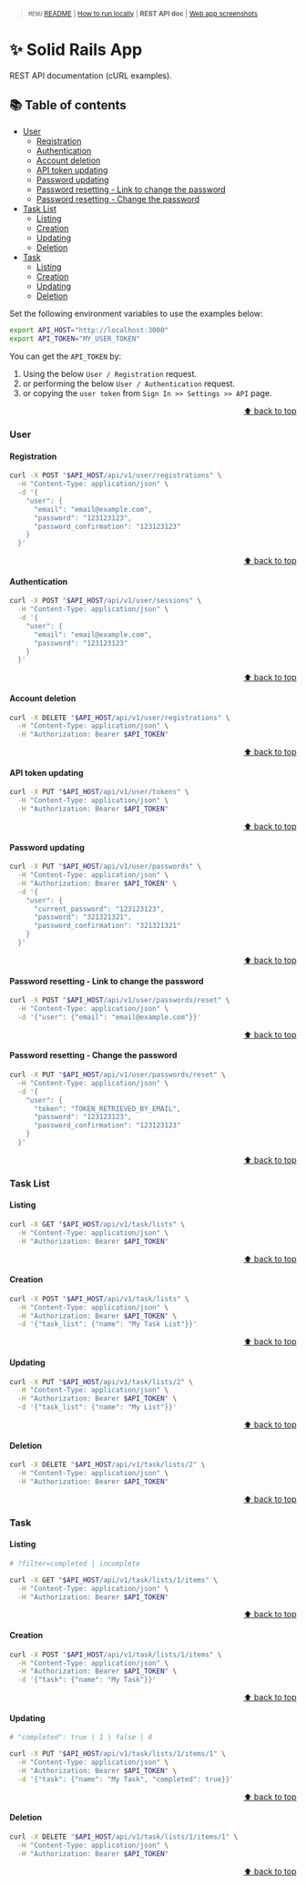 <small>

> `MENU` [README](../README.md) | [How to run locally](./00_INSTALLATION.md) | **REST API doc** | [Web app screenshots](./02_WEB_APP_SCREENSHOTS.md)

</small>

# ✨ Solid Rails App <!-- omit in toc -->

REST API documentation (cURL examples).

## 📚 Table of contents <!-- omit in toc -->

- [User](#user)
  - [Registration](#registration)
  - [Authentication](#authentication)
  - [Account deletion](#account-deletion)
  - [API token updating](#api-token-updating)
  - [Password updating](#password-updating)
  - [Password resetting - Link to change the password](#password-resetting---link-to-change-the-password)
  - [Password resetting - Change the password](#password-resetting---change-the-password)
- [Task List](#task-list)
  - [Listing](#listing)
  - [Creation](#creation)
  - [Updating](#updating)
  - [Deletion](#deletion)
- [Task](#task)
  - [Listing](#listing-1)
  - [Creation](#creation-1)
  - [Updating](#updating-1)
  - [Deletion](#deletion-1)

Set the following environment variables to use the examples below:

```bash
export API_HOST="http://localhost:3000"
export API_TOKEN="MY_USER_TOKEN"
```

You can get the `API_TOKEN` by:
1. Using the below `User / Registration` request.
2. or performing the below `User / Authentication` request.
3. or copying the `user token` from `Sign In >> Settings >> API` page.

<p align="right"><a href="#-table-of-contents-">⬆ back to top</a></p>

### User

#### Registration

```bash
curl -X POST "$API_HOST/api/v1/user/registrations" \
  -H "Content-Type: application/json" \
  -d '{
    "user": {
      "email": "email@example.com",
      "password": "123123123",
      "password_confirmation": "123123123"
    }
  }'
```

<p align="right"><a href="#-table-of-contents-">⬆ back to top</a></p>

#### Authentication

```bash
curl -X POST "$API_HOST/api/v1/user/sessions" \
  -H "Content-Type: application/json" \
  -d '{
    "user": {
      "email": "email@example.com",
      "password": "123123123"
    }
  }'
```

<p align="right"><a href="#-table-of-contents-">⬆ back to top</a></p>

#### Account deletion

```bash
curl -X DELETE "$API_HOST/api/v1/user/registrations" \
  -H "Content-Type: application/json" \
  -H "Authorization: Bearer $API_TOKEN"
```

<p align="right"><a href="#-table-of-contents-">⬆ back to top</a></p>

#### API token updating

```bash
curl -X PUT "$API_HOST/api/v1/user/tokens" \
  -H "Content-Type: application/json" \
  -H "Authorization: Bearer $API_TOKEN"
```

<p align="right"><a href="#-table-of-contents-">⬆ back to top</a></p>

#### Password updating

```bash
curl -X PUT "$API_HOST/api/v1/user/passwords" \
  -H "Content-Type: application/json" \
  -H "Authorization: Bearer $API_TOKEN" \
  -d '{
    "user": {
      "current_password": "123123123",
      "password": "321321321",
      "password_confirmation": "321321321"
    }
  }'
```

<p align="right"><a href="#-table-of-contents-">⬆ back to top</a></p>

#### Password resetting - Link to change the password

```bash
curl -X POST "$API_HOST/api/v1/user/passwords/reset" \
  -H "Content-Type: application/json" \
  -d '{"user": {"email": "email@example.com"}}'
```

<p align="right"><a href="#-table-of-contents-">⬆ back to top</a></p>

#### Password resetting - Change the password

```bash
curl -X PUT "$API_HOST/api/v1/user/passwords/reset" \
  -H "Content-Type: application/json" \
  -d '{
    "user": {
      "token": "TOKEN_RETRIEVED_BY_EMAIL",
      "password": "123123123",
      "password_confirmation": "123123123"
    }
  }'
```

<p align="right"><a href="#-table-of-contents-">⬆ back to top</a></p>

### Task List

#### Listing

```bash
curl -X GET "$API_HOST/api/v1/task/lists" \
  -H "Content-Type: application/json" \
  -H "Authorization: Bearer $API_TOKEN"
```

<p align="right"><a href="#-table-of-contents-">⬆ back to top</a></p>

#### Creation

```bash
curl -X POST "$API_HOST/api/v1/task/lists" \
  -H "Content-Type: application/json" \
  -H "Authorization: Bearer $API_TOKEN" \
  -d '{"task_list": {"name": "My Task List"}}'
```

<p align="right"><a href="#-table-of-contents-">⬆ back to top</a></p>

#### Updating

```bash
curl -X PUT "$API_HOST/api/v1/task/lists/2" \
  -H "Content-Type: application/json" \
  -H "Authorization: Bearer $API_TOKEN" \
  -d '{"task_list": {"name": "My List"}}'
```

<p align="right"><a href="#-table-of-contents-">⬆ back to top</a></p>

#### Deletion

```bash
curl -X DELETE "$API_HOST/api/v1/task/lists/2" \
  -H "Content-Type: application/json" \
  -H "Authorization: Bearer $API_TOKEN"
```

<p align="right"><a href="#-table-of-contents-">⬆ back to top</a></p>

### Task

#### Listing

```bash
# ?filter=completed | incomplete

curl -X GET "$API_HOST/api/v1/task/lists/1/items" \
  -H "Content-Type: application/json" \
  -H "Authorization: Bearer $API_TOKEN"
```

<p align="right"><a href="#-table-of-contents-">⬆ back to top</a></p>

#### Creation

```bash
curl -X POST "$API_HOST/api/v1/task/lists/1/items" \
  -H "Content-Type: application/json" \
  -H "Authorization: Bearer $API_TOKEN" \
  -d '{"task": {"name": "My Task"}}'
```

<p align="right"><a href="#-table-of-contents-">⬆ back to top</a></p>

#### Updating

```bash
# "completed": true | 1 | false | 0

curl -X PUT "$API_HOST/api/v1/task/lists/1/items/1" \
  -H "Content-Type: application/json" \
  -H "Authorization: Bearer $API_TOKEN" \
  -d '{"task": {"name": "My Task", "completed": true}}'
```

<p align="right"><a href="#-table-of-contents-">⬆ back to top</a></p>

#### Deletion

```bash
curl -X DELETE "$API_HOST/api/v1/task/lists/1/items/1" \
  -H "Content-Type: application/json" \
  -H "Authorization: Bearer $API_TOKEN"
```

<p align="right"><a href="#-table-of-contents-">⬆ back to top</a></p>
